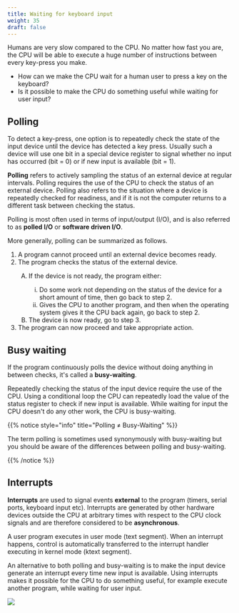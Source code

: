 ```yaml
---
title: Waiting for keyboard input
weight: 35
draft: false
---
```


Humans are very slow compared to the CPU. No matter how fast you are,
the CPU will be able to execute a huge number of instructions between every
key-press you make.

* How can we make the CPU wait for a human user to press a key on the
  keyboard?
* Is it possible to make the CPU do something useful while waiting for user
  input?

## Polling 

To detect a key-press, one option is to repeatedly check the state of the input
device until the device has detected a key press. Usually such a device will use
one bit in a special device register to signal whether no input has occurred
(bit = 0) or if new input is available (bit = 1).

**Polling** refers to actively sampling the status of an external device at
regular intervals. Polling requires the use of the CPU to check the status of an
external device. Polling also refers to the situation where a device is
repeatedly checked for readiness, and if it is not the computer returns to a
different task between checking the status. 

Polling is most often used in terms of input/output (I/O), and is also referred
to as **polled I/O** or **software driven I/O**.

More generally, polling can be summarized as follows. 

<ol>
<li> A program cannot proceed until an external device becomes ready.</li>
<li> The program checks the status of the external device.</li>
  <ol type="A">
     <li>If the device is not ready, the program either:</li>
        <ol type="i">
          <li>
          Do some work not depending on the status of the device for a short amount
          of time, then go back to step 2.
          </li>
          <li>
          Gives the CPU to another program, and then when the operating system gives
          it the CPU back again, go back to step 2.
          </li>
        </ol>
     <li>The device is now ready, go to step 3.</li>
  </ol>   
<li>The program can now proceed and take appropriate action. </li>
</ol> 

## Busy waiting

If the program continuously polls the device without doing anything in between
checks, it's called a **busy-waiting**. 

Repeatedly checking the status of the input device require the use of the CPU.
Using a conditional loop the CPU can repeatedly load the value of the status
register to check if new input is available. While waiting for input the CPU
doesn't do any other work, the CPU is busy-waiting. 

{{% notice style="info" title="Polling ≠ Busy-Waiting" %}}

The term polling is sometimes used synonymously with busy-waiting but you
should be aware of the differences between polling and busy-waiting.

{{% /notice %}}

## Interrupts

**Interrupts** are used to signal events **external** to the program (timers,
serial ports, keyboard input etc). Interrupts are generated by other hardware
devices outside the CPU at arbitrary times with respect to the CPU clock signals
and are therefore considered to be **asynchronous**. 

A user program executes in user mode (text segment). When an interrupt happens,
control is automatically transferred to the interrupt handler executing in
kernel mode (ktext segment). 


An alternative to both polling and busy-waiting is to make the input device
generate an interrupt every time new input is available. Using interrupts makes
it possible for the CPU to do something useful, for example execute
another program, while waiting for user input.

![](/images/fundamental-concepts/keyboard-interrupt-handling.png)


